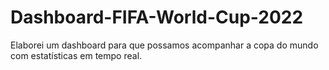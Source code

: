 # Dashboard-FIFA-World-Cup-2022
Elaborei um dashboard para que possamos acompanhar a copa do mundo com estatísticas em tempo real.
